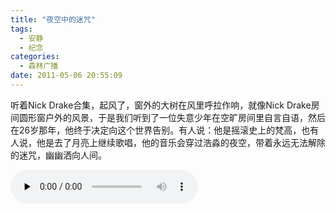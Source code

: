 ```yaml
---
title: "夜空中的迷咒"
tags:
  - 安静
  - 纪念
categories:
  - 森林广播
date: 2011-05-06 20:55:09
---
```


听着Nick Drake合集，起风了，窗外的大树在风里呼拉作响，就像Nick Drake房间圆形窗户外的风景，于是我们听到了一位失意少年在空旷房间里自言自语，然后在26岁那年，他终于决定向这个世界告别。有人说：他是摇滚史上的梵高，也有人说，他是去了月亮上继续歌唱，他的音乐会穿过浩淼的夜空，带着永远无法解除的迷咒，幽幽洒向人间。   

<audio id="audio" controls="" preload="none">
  <source id="mp3" src="http://www.coletree.com/radio/coletree_radio_017.mp3">
</audio>